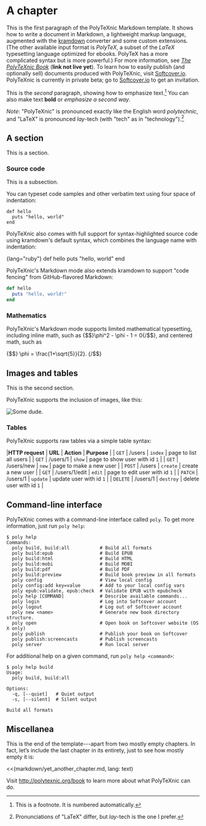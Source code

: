 # A chapter

This is the first paragraph of the PolyTeXnic Markdown template. It shows how to write a document in Markdown, a lightweight markup language, augmented with the [kramdown](http://kramdown.rubyforge.org/) converter and some custom extensions. (The other available input format is *PolyTeX*, a subset of the *LaTeX* typesetting language optimized for ebooks. PolyTeX has a more complicated syntax but is more powerful.) For more information, see [*The PolyTeXnic Book*](http://polytexnic.org/book) (**link not live yet**). To learn how to easily publish (and optionally sell) documents produced with PolyTeXnic, visit [Softcover.io](http://softcover.io/). PolyTeXnic is currently in private beta; go to [Softcover.io](http://softcover.io/) to get an invitation.

This is the *second* paragraph, showing how to emphasize text.[^sample_footnote] You can also make text **bold** or _emphasize a second way_.

*Note*: "PolyTeXnic" is pronounced exactly like the English word *polytechnic*, and "LaTeX" is pronounced *lay*-tech (with "tech" as in "technology").[^pronunciation]

## A section

This is a section.

### Source code

This is a subsection.

You can typeset code samples and other verbatim text using four space of indentation:

    def hello
      puts "hello, world"
    end

PolyTeXnic also comes with full support for syntax-highlighted source code using kramdown's default syntax, which combines the language name with indentation:

{lang="ruby"}
    def hello
      puts "hello, world"
    end

PolyTeXnic's Markdown mode also extends kramdown to support "code fencing" from GitHub-flavored Markdown:

```ruby
def hello
  puts "hello, world!"
end
```

### Mathematics

PolyTeXnic's Markdown mode supports limited mathematical typesetting, including inline math, such as {$$}\phi^2 - \phi - 1 = 0{/$$}, and centered math, such as

{$$}
\phi = \frac{1+\sqrt{5}}{2}.
{/$$}


## Images and tables

This is the second section.

PolyTeXnic supports the inclusion of images, like this:

![Some dude.](images/2011_michael_hartl.png)

### Tables

PolyTeXnic supports raw tables via a simple table syntax:

|**HTTP request** | **URL** | **Action** | **Purpose** |
| `GET` | /users | `index` | page to list all users |
| `GET` | /users/1 | `show` | page to show user with id `1` |
| `GET` | /users/new | `new` | page to make a new user |
| `POST` | /users | `create` | create a new user |
| `GET` | /users/1/edit | `edit` | page to edit user with id `1` |
| `PATCH` | /users/1 | `update` | update user with id `1` |
| `DELETE` | /users/1 | `destroy` | delete user with id `1` |


## Command-line interface

PolyTeXnic comes with a command-line interface called `poly`. To get more information, just run `poly help`:

```console
$ poly help
Commands:
  poly build, build:all           # Build all formats
  poly build:epub                 # Build EPUB
  poly build:html                 # Build HTML
  poly build:mobi                 # Build MOBI
  poly build:pdf                  # Build PDF
  poly build:preview              # Build book preview in all formats
  poly config                     # View local config
  poly config:add key=value       # Add to your local config vars
  poly epub:validate, epub:check  # Validate EPUB with epubcheck
  poly help [COMMAND]             # Describe available commands...
  poly login                      # Log into Softcover account
  poly logout                     # Log out of Softcover account
  poly new <name>                 # Generate new book directory structure.
  poly open                       # Open book on Softcover website (OS X only)
  poly publish                    # Publish your book on Softcover
  poly publish:screencasts        # Publish screencasts
  poly server                     # Run local server
```

For additional help on a given command, run `poly help <command>`:

```console
$ poly help build
Usage:
  poly build, build:all

Options:
  -q, [--quiet]   # Quiet output
  -s, [--silent]  # Silent output

Build all formats
```

## Miscellanea

This is the end of the template---apart from two mostly empty chapters. In fact, let’s include the last chapter in its entirety, just to see how mostly empty it is:

<<(markdown/yet_another_chapter.md, lang: text)

Visit <http://polytexnic.org/book> to learn more about what PolyTeXnic can do.


[^sample_footnote]: This is a footnote. It is numbered automatically.

[^pronunciation]: Pronunciations of "LaTeX" differ, but *lay*-tech is the one I prefer.
